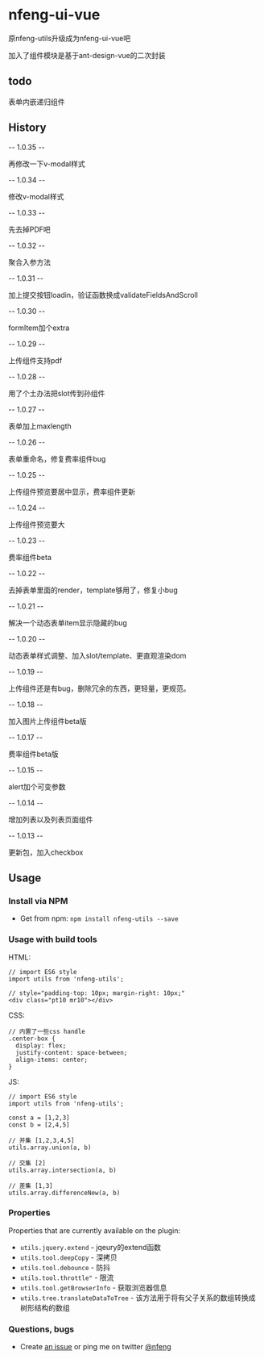 # nfeng-ui-vue

原nfeng-utils升级成为nfeng-ui-vue吧

加入了组件模块是基于ant-design-vue的二次封装

## todo

表单内嵌递归组件

## History

-- 1.0.35 --

再修改一下v-modal样式

-- 1.0.34 --

修改v-modal样式

-- 1.0.33 --

先去掉PDF吧

-- 1.0.32 --

聚合入参方法

-- 1.0.31 --

加上提交按钮loadin，验证函数换成validateFieldsAndScroll

-- 1.0.30 --

formItem加个extra

-- 1.0.29 --

上传组件支持pdf

-- 1.0.28 --

用了个土办法把slot传到孙组件

-- 1.0.27 --

表单加上maxlength

-- 1.0.26 --

表单重命名，修复费率组件bug

-- 1.0.25 --

上传组件预览要居中显示，费率组件更新

-- 1.0.24 --

上传组件预览要大

-- 1.0.23 --

费率组件beta

-- 1.0.22 --

去掉表单里面的render，template够用了，修复小bug

-- 1.0.21 --

解决一个动态表单item显示隐藏的bug

-- 1.0.20 --

动态表单样式调整、加入slot/template、更直观渲染dom

-- 1.0.19 --

上传组件还是有bug，删除冗余的东西，更轻量，更规范。

-- 1.0.18 --

加入图片上传组件beta版

-- 1.0.17 --

费率组件beta版

-- 1.0.15 --

alert加个可变参数

-- 1.0.14 --

增加列表以及列表页面组件

-- 1.0.13 --

更新包，加入checkbox

## Usage

### Install via NPM

- Get from npm:  ```npm install nfeng-utils --save ```


### Usage with build tools

HTML:
```
// import ES6 style
import utils from 'nfeng-utils';

// style="padding-top: 10px; margin-right: 10px;"
<div class="pt10 mr10"></div>
```

CSS:
```
// 内置了一些css handle
.center-box {
  display: flex;
  justify-content: space-between;
  align-items: center;
}
```

JS:
```
// import ES6 style
import utils from 'nfeng-utils';

const a = [1,2,3]
const b = [2,4,5]

// 并集 [1,2,3,4,5]
utils.array.union(a, b)

// 交集 [2]
utils.array.intersection(a, b)

// 差集 [1,3]
utils.array.differenceNew(a, b)
```

### Properties

Properties that are currently available on the plugin:

 - ```utils.jquery.extend``` - jqeury的extend函数
 - ```utils.tool.deepCopy``` - 深拷贝
 - ```utils.tool.debounce``` - 防抖
 - ```utils.tool.throttle"``` - 限流
 - ```utils.tool.getBrowserInfo``` - 获取浏览器信息
 - ```utils.tree.translateDataToTree``` - 该方法用于将有父子关系的数组转换成树形结构的数组

### Questions, bugs

 - Create [an issue](https://github.com/N-feng/nfeng-ui-vue/issues) or ping me on twitter [@nfeng](https://twitter.com/imnfeng)

